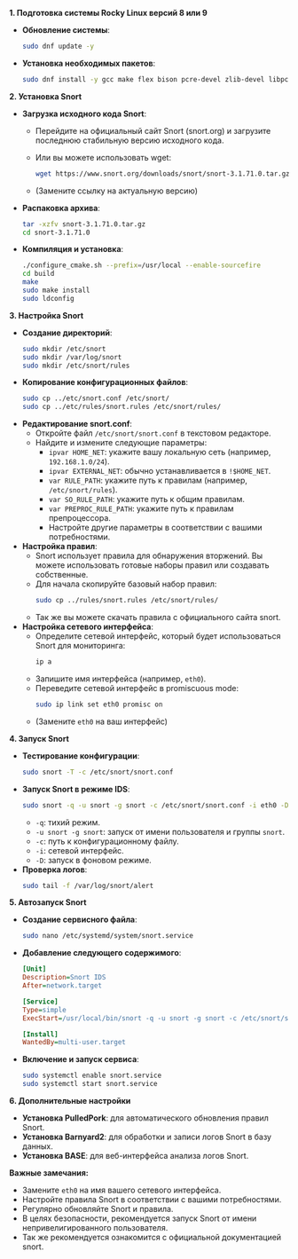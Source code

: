 **1. Подготовка системы Rocky Linux версий 8 или 9**

* **Обновление системы**:
    ```bash
    sudo dnf update -y
    ```
* **Установка необходимых пакетов**:
    ```bash
    sudo dnf install -y gcc make flex bison pcre-devel zlib-devel libpcap-devel openssl-devel daq daq-devel
    ```

**2. Установка Snort**

* **Загрузка исходного кода Snort**:
    * Перейдите на официальный сайт Snort (snort.org) и загрузите последнюю стабильную версию исходного кода.
    * Или вы можете использовать wget:

        ```bash
        wget https://www.snort.org/downloads/snort/snort-3.1.71.0.tar.gz
        ```

    * (Замените ссылку на актуальную версию)
* **Распаковка архива**:
    ```bash
    tar -xzfv snort-3.1.71.0.tar.gz
    cd snort-3.1.71.0
    ```
* **Компиляция и установка**:
    ```bash
    ./configure_cmake.sh --prefix=/usr/local --enable-sourcefire
    cd build
    make
    sudo make install
    sudo ldconfig
    ```

**3. Настройка Snort**

* **Создание директорий**:
    ```bash
    sudo mkdir /etc/snort
    sudo mkdir /var/log/snort
    sudo mkdir /etc/snort/rules
    ```
* **Копирование конфигурационных файлов**:
    ```bash
    sudo cp ../etc/snort.conf /etc/snort/
    sudo cp ../etc/rules/snort.rules /etc/snort/rules/
    ```
* **Редактирование snort.conf**:
    * Откройте файл `/etc/snort/snort.conf` в текстовом редакторе.
    * Найдите и измените следующие параметры:
        * `ipvar HOME_NET`: укажите вашу локальную сеть (например, `192.168.1.0/24`).
        * `ipvar EXTERNAL_NET`: обычно устанавливается в `!$HOME_NET`.
        * `var RULE_PATH`: укажите путь к правилам (например, `/etc/snort/rules`).
        * `var SO_RULE_PATH`: укажите путь к общим правилам.
        * `var PREPROC_RULE_PATH`: укажите путь к правилам препроцессора.
        * Настройте другие параметры в соответствии с вашими потребностями.
* **Настройка правил**:
    * Snort использует правила для обнаружения вторжений. Вы можете использовать готовые наборы правил или создавать собственные.
    * Для начала скопируйте базовый набор правил:
        ```bash
        sudo cp ../rules/snort.rules /etc/snort/rules/
        ```
    * Так же вы можете скачать правила с официального сайта snort.
* **Настройка сетевого интерфейса**:
    * Определите сетевой интерфейс, который будет использоваться Snort для мониторинга:
        ```bash
        ip a
        ```
    * Запишите имя интерфейса (например, `eth0`).
    * Переведите сетевой интерфейс в promiscuous mode:
        ```bash
        sudo ip link set eth0 promisc on
        ```
    * (Замените `eth0` на ваш интерфейс)

**4. Запуск Snort**

* **Тестирование конфигурации**:
    ```bash
    sudo snort -T -c /etc/snort/snort.conf
    ```
* **Запуск Snort в режиме IDS**:
    ```bash
    sudo snort -q -u snort -g snort -c /etc/snort/snort.conf -i eth0 -D
    ```
    * `-q`: тихий режим.
    * `-u snort -g snort`: запуск от имени пользователя и группы `snort`.
    * `-c`: путь к конфигурационному файлу.
    * `-i`: сетевой интерфейс.
    * `-D`: запуск в фоновом режиме.
* **Проверка логов**:
    ```bash
    sudo tail -f /var/log/snort/alert
    ```

**5. Автозапуск Snort**

* **Создание сервисного файла**:
    ```bash
    sudo nano /etc/systemd/system/snort.service
    ```
* **Добавление следующего содержимого**:

    ```ini
    [Unit]
    Description=Snort IDS
    After=network.target

    [Service]
    Type=simple
    ExecStart=/usr/local/bin/snort -q -u snort -g snort -c /etc/snort/snort.conf -i eth0 -D

    [Install]
    WantedBy=multi-user.target
    ```

* **Включение и запуск сервиса**:
    ```bash
    sudo systemctl enable snort.service
    sudo systemctl start snort.service
    ```

**6. Дополнительные настройки**

* **Установка PulledPork**: для автоматического обновления правил Snort.
* **Установка Barnyard2**: для обработки и записи логов Snort в базу данных.
* **Установка BASE**: для веб-интерфейса анализа логов Snort.

**Важные замечания:**

* Замените `eth0` на имя вашего сетевого интерфейса.
* Настройте правила Snort в соответствии с вашими потребностями.
* Регулярно обновляйте Snort и правила.
* В целях безопасности, рекомендуется запуск Snort от имени непривелигированного пользователя.
* Так же рекомендуется ознакомится с официальной документацией snort.
